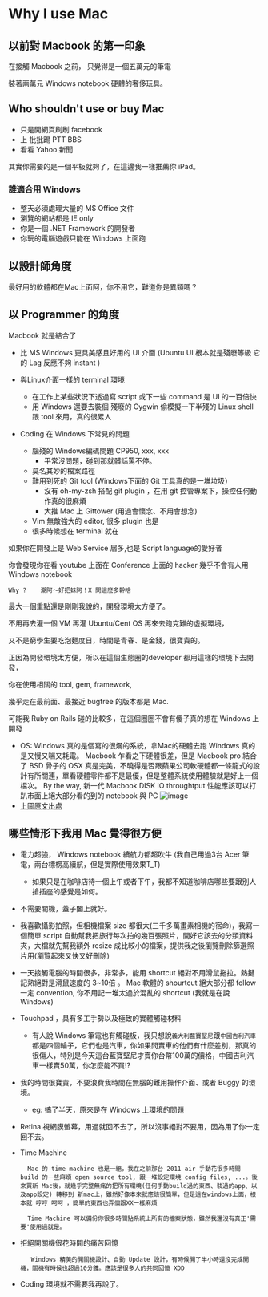 # Why I use Mac

## 以前對 Macbook 的第一印象

在接觸 Macbook 之前， 只覺得是一個五萬元的筆電

裝著兩萬元 Windows notebook 硬體的奢侈玩具。

##  Who shouldn't use or buy Mac

* 只是開網頁刷刷 facebook
* 上 批批踢 PTT BBS
* 看看 Yahoo 新聞 

其實你需要的是一個平板就夠了，在這邊我一樣推薦你 iPad。

### 誰適合用 Windows

* 整天必須處理大量的 M$ Office 文件
* 瀏覽的網站都是 IE only
* 你是一個 .NET Framework 的開發者
* 你玩的電腦遊戲只能在 Windows 上面跑


## 以設計師角度

最好用的軟體都在Mac上面阿，你不用它，難道你是異類嗎？

## 以 Programmer 的角度

Macbook 就是結合了

* 比 M$ Windows 更具美感且好用的 UI 介面
  (Ubuntu UI 根本就是殘廢等級 它的 Lag 反應不夠 instant )

* 與Linux介面一樣的 terminal 環境
	* 在工作上某些狀況下透過寫 script 或下一些 command 是 UI 的一百倍快
	* 用 Windows 還要去裝個 殘廢的 Cygwin 偷模擬一下半殘的 Linux shell 跟 tool 來用，真的很累人

* Coding 在 Windows 下常見的問題
	* 腦殘的 Windows編碼問題 CP950, xxx, xxx 
		* 平常沒問題，碰到那就髒話罵不停。
	* 莫名其妙的檔案路徑
	* 難用到死的 Git tool (Windows下面的 Git 工具真的是一堆垃圾）
		* 沒有 oh-my-zsh 搭配 git plugin ，在用 git 控管專案下，操控任何動作真的很麻煩
		* 大推 Mac 上 Gittower  (用過會懷念、不用會想念)
	* Vim 無敵強大的 editor, 很多 plugin 也是
	* 很多時候想在 terminal 就在

如果你在開發上是 Web Service 居多,也是 Script language的愛好者

你會發現你在看 youtube 上面在 Conference 上面的 hacker 幾乎不會有人用 Windows notebook 

	Why ?	 潮阿～好把妹阿！X 問這麼多幹啥

最大一個重點還是剛剛我說的，開發環境太方便了。

不用再去灌一個 VM 再灌 Ubuntu/Cent OS 再來去跑克難的虛擬環境，

又不是窮學生要吃泡麵度日，時間是青春、是金錢，很寶貴的。

正因為開發環境太方便，所以在這個生態圈的developer 都用這樣的環境下去開發，

你在使用相關的 tool, gem, framework, 

幾乎走在最前面、最接近 bugfree 的版本都是 Mac. 

可能我 Ruby on Rails 碰的比較多，在這個圈圈不會有傻子真的想在 Windows 上開發
	
* OS: Windows 真的是個寫的很爛的系統，拿Mac的硬體去跑 Windows 真的是又慢又喘又耗電。 Macbook 乍看之下硬體很差，但是 Macbook pro 結合了 BSD 骨子的 OSX 真是完美，不曉得是否跟蘋果公司軟硬體都一條龍式的設計有所關連，單看硬體零件都不是最優，但是整體系統使用體驗就是好上一個檔次。 By the way, 新一代 Macbook DISK IO throughtput 性能應該可以打趴市面上絕大部分看的到的 notebook 與 PC ![image](http://rack.3.mshcdn.com/media/ZgkyMDEzLzExLzExLzA5L1NjcmVlblNob3QyLmU1OGQ0LnBuZwpwCXRodW1iCTEyMDB4OTYwMD4/f039d89f/dc0/Screen-Shot-2013-11-11-at-11.54.35-AM-594x640.png) 
* [上圖原文出處](http://www.everymac.com/systems/apple/macbook_pro/macbook-pro-retina-display-faq/macbook-pro-retina-display-late-2013-performance-benchmarks.html)

## 哪些情形下我用 Mac 覺得很方便

* 電力超強， Windows notebook 續航力都超吹牛 (我自己用過3台 Acer 筆電，兩台標榜高續航，但是實際使用效果T_T)
	* 如果只是在咖啡店待一個上午或者下午，我都不知道咖啡店哪些要跟別人搶插座的感覺是如何。
* 不需要關機，蓋子闔上就好。
* 我喜歡攝影拍照，但相機檔案 size 都很大(三千多萬畫素相機的宿命)，我寫一個簡單 script 自動幫我把旅行每次拍的幾百張照片，開好它該去的分類資料夾，大檔就先幫我額外 resize 成比較小的檔案，提供我之後瀏覽刪除篩選照片用(瀏覽起來又快又好刪除)			
* 一天接觸電腦的時間很多，非常多，能用 shortcut 絕對不用滑鼠拖拉。熱鍵記熟絕對是滑鼠速度的 3~10倍 。 Mac 軟體的 shourtcut 絕大部分都 follow 一定 convention, 你不用記一堆太過於混亂的 shortcut (我就是在說 Windows)
* Touchpad ，具有多工手勢以及極致的實體觸碰材料 
	* 有人說 Windows 筆電也有觸碰板，我只想說`義大利藍寶堅尼`跟`中國吉利汽車`都是四個輪子，它們也是汽車，你如果問賣車的他們有什麼差別，那真的很傷人，特別是今天這台藍寶堅尼才賣你台幣100萬的價格，中國吉利汽車一樣賣50萬，你怎麼能不買!?
* 我的時間很寶貴，不要浪費我時間在無腦的難用操作介面、或者 Buggy 的環境。
	* eg: 搞了半天，原來是在 Windows 上環境的問題
* Retina 視網膜螢幕，用過就回不去了，所以沒事絕對不要用，因為用了你一定回不去。
* Time Machine 
		
		Mac 的 time machine 也是一絕，我在之前那台 2011 air 手動花很多時間 build 的一些麻煩 open source tool, 跟一堆設定環境 config files, ...。後來買新 Mac後，就幾乎完整無痛的把所有環境(任何手動build過的東西、裝過的app、以及app設定) 轉移到 新mac上，雖然好像本來就應該很簡單，但是這在windows上面，根本就 哼哼 呵呵 ，簡單的東西也弄個跟XX一樣麻煩
		
		Time Machine 可以備份你很多時間點系統上所有的檔案狀態，雖然我還沒有真正'需要'使用過就是。
* 拒絕開關機很花時間的痛苦回憶

		 Windows 精美的開關機設計、自動 Update 設計，有時候開了半小時還沒完成開機，關機有時候也超過10分鐘。應該是很多人的共同回憶 XDD
	 
	 
* Coding 環境就不需要我再說了。
